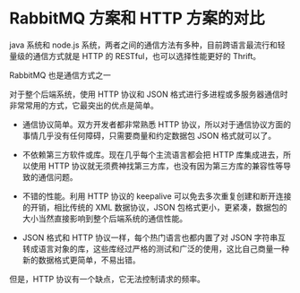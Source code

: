 # RabbitMQ 方案和 HTTP 方案的对比

java 系统和 node.js 系统，两者之间的通信方法有多种，目前跨语言最流行和轻量级的通信方式就是 HTTP 的 RESTful，也可以选择性能更好的 Thrift。

RabbitMQ 也是通信方式之一

对于整个后端系统，使用 HTTP 协议和 JSON 格式进行多进程或多服务器通信时非常常用的方式，它最突出的优点是简单。

* 通信协议简单。双方开发者都非常熟悉 HTTP 协议，所以对于通信协议方面的事情几乎没有任何障碍，只需要商量和约定数据包 JSON 格式就可以了。

* 不依赖第三方软件或库。现在几乎每个主流语言都会把 HTTP 库集成进去，所以使用 HTTP 协议就无须费神找第三方库，也没有因为第三方库的兼容性等导致的通信问题。

* 不错的性能。利用 HTTP 协议的 keepalive 可以免去多次重复创建和断开连接的开销，相比传统的 XML 数据协议，JSON 包格式更小，更紧凑，数据包的大小当然直接影响到整个后端系统的通信性能。

* JSON 格式和 HTTP 协议一样，每个热门语言也都内置了对 JSON 字符串互转成语言对象的库，这些库经过严格的测试和广泛的使用，这比自己商量一种新的数据格式更简单，不易出错。

但是，HTTP 协议有一个缺点，它无法控制请求的频率。
